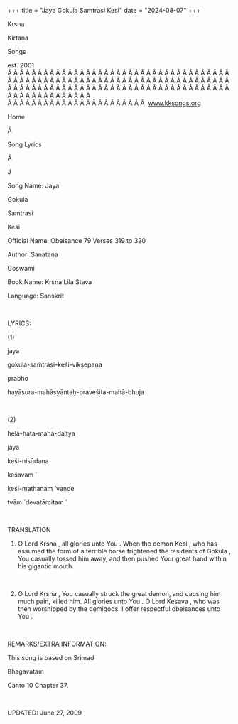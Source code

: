 +++ 
title = "Jaya Gokula Samtrasi Kesi"
date = "2024-08-07"
+++

Krsna
 
Kirtana
 
Songs

est. 2001
Â Â Â Â Â Â Â Â Â Â Â Â Â Â Â Â Â Â Â Â Â Â Â Â Â Â Â Â Â Â Â Â Â Â Â Â Â Â Â Â Â Â Â Â Â Â Â Â Â Â Â Â Â Â Â Â Â Â Â Â Â Â Â Â Â Â Â Â Â Â Â Â Â Â Â Â Â Â Â Â Â Â Â Â Â Â Â Â Â Â Â Â Â Â Â Â Â Â Â Â Â Â Â Â Â Â Â Â Â Â Â Â Â Â Â Â Â Â Â Â Â Â Â Â Â  
Â Â Â Â Â Â Â Â Â Â Â Â Â Â Â Â Â Â Â Â Â Â Â  
www.kksongs.org








Home


Ã 
 
Song Lyrics
 
Ã 
 
J


Song Name: 
Jaya
 
Gokula
 
Samtrasi
 
Kesi


Official Name: Obeisance 79 Verses 319 to 320


Author: 
Sanatana
 
Goswami


Book Name: 
Krsna
 Lila 
Stava


Language: 
Sanskrit




 


LYRICS:


(1)


jaya
 
gokula-saḿtrāsi-keśi-vikṣepaṇa
 
prabho
 


hayāsura-mahāsyāntaḥ-praveśita-mahā-bhuja


 


(2)


helā-hata-mahā-daitya
 
jaya
 
keśi-nisūdana




keśavam
́

keśi-mathanam
́ 
vande


tvām
́ 
devatārcitam
́


 


TRANSLATION


1) O Lord 
Krsna
, all glories unto 
You
. When
the demon 
Kesi
, who has assumed the form of a
terrible 
horse
 frightened the residents of 
Gokula
, You casually tossed him away, and then pushed Your
great hand within his gigantic mouth.


 


2) O Lord 
Krsna
, You casually struck the great demon, and causing him
much pain, killed him. All glories unto 
You
. O Lord 
Kesava
, who was then worshipped by the demigods, I offer
respectful 
obeisances
 unto 
You
.


 


REMARKS/EXTRA INFORMATION:


This
song is based on 
Srimad
 
Bhagavatam

Canto 10 Chapter 37.


 


UPDATED:
 June 27, 2009